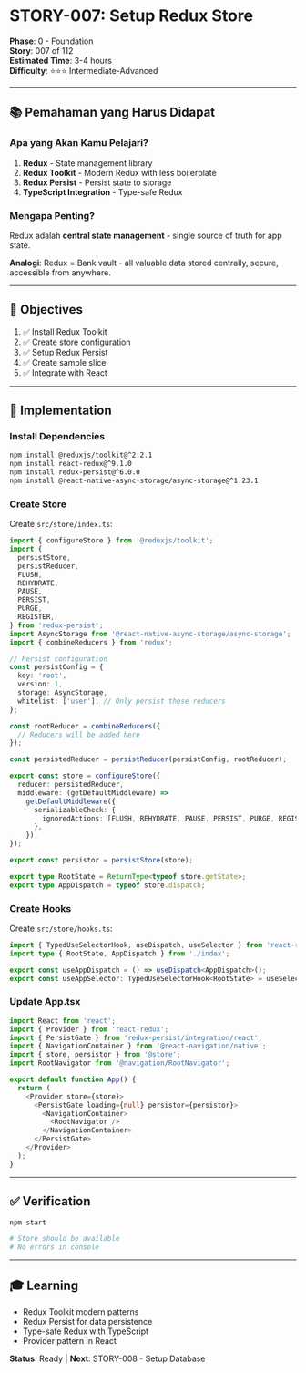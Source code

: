 # STORY-007: Setup Redux Store

**Phase**: 0 - Foundation  
**Story**: 007 of 112  
**Estimated Time**: 3-4 hours  
**Difficulty**: ⭐⭐⭐ Intermediate-Advanced

---

## 📚 Pemahaman yang Harus Didapat

### Apa yang Akan Kamu Pelajari?

1. **Redux** - State management library
2. **Redux Toolkit** - Modern Redux with less boilerplate
3. **Redux Persist** - Persist state to storage
4. **TypeScript Integration** - Type-safe Redux

### Mengapa Penting?

Redux adalah **central state management** - single source of truth for app state.

**Analogi**: Redux = Bank vault - all valuable data stored centrally, secure, accessible from anywhere.

---

## 🎯 Objectives

1. ✅ Install Redux Toolkit
2. ✅ Create store configuration
3. ✅ Setup Redux Persist
4. ✅ Create sample slice
5. ✅ Integrate with React

---

## 📝 Implementation

### Install Dependencies

```bash
npm install @reduxjs/toolkit@^2.2.1
npm install react-redux@^9.1.0
npm install redux-persist@^6.0.0
npm install @react-native-async-storage/async-storage@^1.23.1
```

### Create Store

Create `src/store/index.ts`:

```typescript
import { configureStore } from '@reduxjs/toolkit';
import { 
  persistStore, 
  persistReducer,
  FLUSH,
  REHYDRATE,
  PAUSE,
  PERSIST,
  PURGE,
  REGISTER,
} from 'redux-persist';
import AsyncStorage from '@react-native-async-storage/async-storage';
import { combineReducers } from 'redux';

// Persist configuration
const persistConfig = {
  key: 'root',
  version: 1,
  storage: AsyncStorage,
  whitelist: ['user'], // Only persist these reducers
};

const rootReducer = combineReducers({
  // Reducers will be added here
});

const persistedReducer = persistReducer(persistConfig, rootReducer);

export const store = configureStore({
  reducer: persistedReducer,
  middleware: (getDefaultMiddleware) =>
    getDefaultMiddleware({
      serializableCheck: {
        ignoredActions: [FLUSH, REHYDRATE, PAUSE, PERSIST, PURGE, REGISTER],
      },
    }),
});

export const persistor = persistStore(store);

export type RootState = ReturnType<typeof store.getState>;
export type AppDispatch = typeof store.dispatch;
```

### Create Hooks

Create `src/store/hooks.ts`:

```typescript
import { TypedUseSelectorHook, useDispatch, useSelector } from 'react-redux';
import type { RootState, AppDispatch } from './index';

export const useAppDispatch = () => useDispatch<AppDispatch>();
export const useAppSelector: TypedUseSelectorHook<RootState> = useSelector;
```

### Update App.tsx

```typescript
import React from 'react';
import { Provider } from 'react-redux';
import { PersistGate } from 'redux-persist/integration/react';
import { NavigationContainer } from '@react-navigation/native';
import { store, persistor } from '@store';
import RootNavigator from '@navigation/RootNavigator';

export default function App() {
  return (
    <Provider store={store}>
      <PersistGate loading={null} persistor={persistor}>
        <NavigationContainer>
          <RootNavigator />
        </NavigationContainer>
      </PersistGate>
    </Provider>
  );
}
```

---

## ✅ Verification

```bash
npm start

# Store should be available
# No errors in console
```

---

## 🎓 Learning

- Redux Toolkit modern patterns
- Redux Persist for data persistence
- Type-safe Redux with TypeScript
- Provider pattern in React

**Status**: Ready | **Next**: STORY-008 - Setup Database
